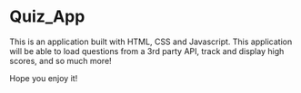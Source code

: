 ﻿# Quiz_App

This is an application built with HTML, CSS and Javascript.
This application will be able to load questions from a 3rd party API, track and display high scores, and so much more!

Hope you enjoy it!

